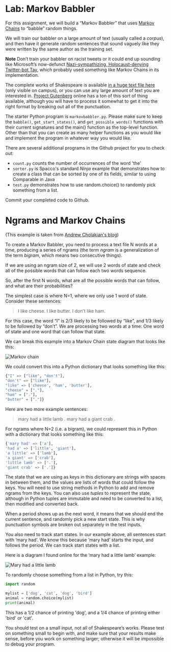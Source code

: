 # Lab: Markov Babbler

For this assignment, we will build a “Markov Babbler” that uses
[Markov Chains](https://en.wikipedia.org/wiki/Markov_chain)
to “babble” random things.

We will train our babbler on a large amount of text (usually called a _corpus_), and then have it generate random sentences that sound vaguely like they were written by the same author as the training set.

**Note** Don’t train your babbler on racist tweets or it could end up sounding like Microsoft’s now-defunct
[Nazi-sympathizing, Holocaust-denying Twitter-bot Tay](http://theantimedia.org/microsofts-new-twitter-bot-becomes-nazi-sympathizing-maniac-within-24-hours/),
which probably used something like Markov Chains in its implementation.

The complete works of Shakespeare is available [in a huge text file here](https://drive.google.com/open?id=0B8YG7KPaRWn7bXEwUDlOSEV6QXc) (only visible on campus), or you can use any large amount of text you are interested in. [Project Gutenberg](http://www.gutenberg.org/)
online has a ton of this sort of thing available, although you will have to process it somewhat to get it into the right format by breaking out all of the punctuation.

The starter Python program is `markovbabbler.py`. Please make sure to keep the `babble()`, `get_start_states()`, and `get_possible_words()` functions with their current signatures and the main() function as the top-level function. Other than that you can create as many helper functions as you would like and implement the program in whatever way you would like.

There are several additional programs in the Github project for you to check out:
* `count.py` counts the number of occurrences of the word 'the'
* `sorter.py` is Spacco's standard _Ninja_ example that demonstrates how to create a class that can be sorted by one of its fields, similar to using Comparable in Java
* `test.py` demonstrates how to use random.choice() to randomly pick something from a list.

Commit your completed code to Github.

# Ngrams and Markov Chains

(This example is taken from [Andrew Cholakian's blog](http://blog.andrewvc.com/markov-http-benchmarking/))

To create a Markov Babbler, you need to process a text file N words at a time, producing a series of ngrams (the term _ngram_ is a generalization of the term _bigram_, which means two consecutive things).

If we are using an ngram size of 2, we will use 2 words of state and check all of the possible words that can follow each two words sequence.

So, after the first N words, what are all the possible words that can follow, and what are their probabilities?

The simplest case is where N=1, where we only use 1 word of state. Consider these sentences:

> I like cheese. I like butter. I don't like ham.

For this case, the word “I” is 2/3 likely to be followed by “like”, and 1/3 likely to be followed by “don’t”. We are processing two words at a time: One word of state and one word that can follow that state.

We can break this example into a Markov Chain state diagram that looks like this:

![Markov chain](http://blog.andrewvc.com/assets/images/chain.png)

We could convert this into a Python dictionary that looks something like this:

```python
{"I" => ["like", "don't"],
"don't" => ["like"],
"like" => ['cheese', 'ham', 'butter'],
"cheese" = ["."],
"ham" = ["."],
"butter" = ["."]}
```

Here are two more example sentences:

> mary had a little lamb . mary had a giant crab .

For ngrams where N=2 (i.e. a bigram), we could represent this in Python with a dictionary that looks something like this:

```python
{'mary had' => ['a'],
'had a' => ['little', 'giant'],
'a little' => ['lamb'],
'a giant' => ['crab'],
'little lamb' => ['.'],
'giant crab' => ['.']}
```

The state that we are using as keys in this dictionary are strings with spaces in between them, and the values are lists of words that could follow the keys. You will need to use string methods in Python to add and remove ngrams from the keys. You can also use _tuples_ to represent the state, although in Python tuples are immutable and need to be converted to a list, then modified and converted back.

When a period shows up as the next word, it means that we should end the current sentence, and randomly pick a new start state. This is why punctuation symbols are broken out separately in the test inputs.

You also need to track start states. In our example above, all sentences start with ‘mary had’. We know this because ‘mary had’ starts the input, and follows the period. We can track start states with a list.

Here is a diagram I found online for the ‘mary had a little lamb’ example:

![Mary had a little lamb](http://i.imgur.com/kCnOEiV.png)

To randomly choose something from a list in Python, try this:

```python
import random

mylist = ['dog', 'cat', 'dog', 'bird']
animal = random.choice(mylist)
print(animal)
```

This has a 1/2 chance of printing 'dog', and a 1/4 chance of printing either 'bird' or 'cat'.

You should test on a small input, not all of Shakespeare’s works.
Please test on something small to begin with, and make sure that your results make sense, before you work on something larger; otherwise it will be impossible to debug your program.
